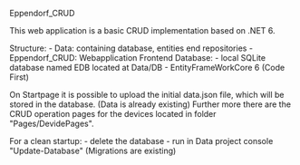 Eppendorf_CRUD

This web application is a basic CRUD implementation based on .NET 6.

Structure:
	-	Data: containing database, entities end repositories
	-	Eppendorf_CRUD: Webapplication Frontend
Database:
	- local SQLite database named EDB located at Data/DB
	- EntityFrameWorkCore 6 (Code First)

On Startpage it is possible to upload the initial data.json file, which will be stored in the database. (Data is already existing)
Further more there are the CRUD operation pages for the devices located in folder "Pages/DevidePages".

For a clean startup:
	- delete the database
	- run in Data project console "Update-Database" (Migrations are existing)